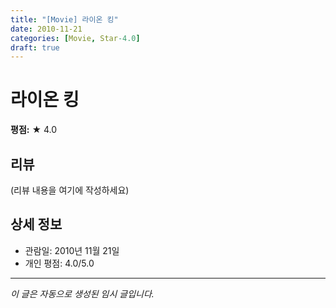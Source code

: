 ```yaml
---
title: "[Movie] 라이온 킹"
date: 2010-11-21
categories: [Movie, Star-4.0]
draft: true
---
```


# 라이온 킹

**평점:** ★ 4.0

## 리뷰

(리뷰 내용을 여기에 작성하세요)

## 상세 정보

- 관람일: 2010년 11월 21일
- 개인 평점: 4.0/5.0

---

*이 글은 자동으로 생성된 임시 글입니다.*
